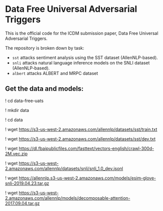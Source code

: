# Data Free Universal Adversarial Triggers

This is the official code for the ICDM submission paper, Data Free Universal Adversarial Triggers.

The repository is broken down by task: 
+ `sst` attacks sentiment analysis using the SST dataset (AllenNLP-based).
+ `snli` attacks natural language inference models on the SNLI dataset (AllenNLP-based).
+ `albert` attacks ALBERT and MRPC dataset

## Get the data and models:

! cd data-free-uats

! mkdir data

! cd data

! wget https://s3-us-west-2.amazonaws.com/allennlp/datasets/sst/train.txt

! wget https://s3-us-west-2.amazonaws.com/allennlp/datasets/sst/dev.txt

! wget https://dl.fbaipublicfiles.com/fasttext/vectors-english/crawl-300d-2M.vec.zip

! wget https://s3-us-west-2.amazonaws.com/allennlp/datasets/snli/snli_1.0_dev.jsonl

! wget https://allennlp.s3-us-west-2.amazonaws.com/models/esim-glove-snli-2019.04.23.tar.gz

! wget https://s3-us-west-2.amazonaws.com/allennlp/models/decomposable-attention-2017.09.04.tar.gz

